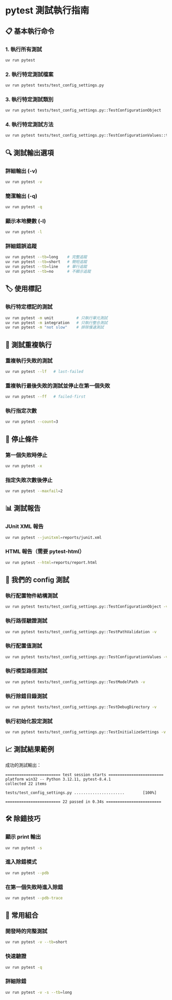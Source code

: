 # pytest 測試執行指南

## 📋 **基本執行命令**

### 1. 執行所有測試
```bash
uv run pytest
```

### 2. 執行特定測試檔案
```bash
uv run pytest tests/test_config_settings.py
```

### 3. 執行特定測試類別
```bash
uv run pytest tests/test_config_settings.py::TestConfigurationObject
```

### 4. 執行特定測試方法
```bash
uv run pytest tests/test_config_settings.py::TestConfigurationValues::test_model_values
```

## 🔍 **測試輸出選項**

### 詳細輸出 (-v)
```bash
uv run pytest -v
```

### 簡潔輸出 (-q)
```bash
uv run pytest -q
```

### 顯示本地變數 (-l)
```bash
uv run pytest -l
```

### 詳細錯誤追蹤
```bash
uv run pytest --tb=long    # 完整追蹤
uv run pytest --tb=short   # 簡短追蹤
uv run pytest --tb=line    # 單行追蹤
uv run pytest --tb=no      # 不顯示追蹤
```

## 🏷️ **使用標記**

### 執行特定標記的測試
```bash
uv run pytest -m unit          # 只執行單元測試
uv run pytest -m integration   # 只執行整合測試
uv run pytest -m "not slow"    # 排除慢速測試
```

## 🔄 **測試重複執行**

### 重複執行失敗的測試
```bash
uv run pytest --lf   # last-failed
```

### 重複執行最後失敗的測試並停止在第一個失敗
```bash
uv run pytest --ff   # failed-first
```

### 執行指定次數
```bash
uv run pytest --count=3
```

## 🚫 **停止條件**

### 第一個失敗時停止
```bash
uv run pytest -x
```

### 指定失敗次數後停止
```bash
uv run pytest --maxfail=2
```

## 📊 **測試報告**

### JUnit XML 報告
```bash
uv run pytest --junitxml=reports/junit.xml
```

### HTML 報告（需要 pytest-html）
```bash
uv run pytest --html=reports/report.html
```

## 🧪 **我們的 config 測試**

### 執行配置物件結構測試
```bash
uv run pytest tests/test_config_settings.py::TestConfigurationObject -v
```

### 執行路徑驗證測試
```bash
uv run pytest tests/test_config_settings.py::TestPathValidation -v
```

### 執行配置值測試
```bash
uv run pytest tests/test_config_settings.py::TestConfigurationValues -v
```

### 執行模型路徑測試
```bash
uv run pytest tests/test_config_settings.py::TestModelPath -v
```

### 執行除錯目錄測試
```bash
uv run pytest tests/test_config_settings.py::TestDebugDirectory -v
```

### 執行初始化設定測試
```bash
uv run pytest tests/test_config_settings.py::TestInitializeSettings -v
```

## 📈 **測試結果範例**

成功的測試輸出：
```
======================== test session starts ========================
platform win32 -- Python 3.12.11, pytest-8.4.1
collected 22 items

tests/test_config_settings.py ......................        [100%]

======================== 22 passed in 0.34s ========================
```

## 🛠️ **除錯技巧**

### 顯示 print 輸出
```bash
uv run pytest -s
```

### 進入除錯模式
```bash
uv run pytest --pdb
```

### 在第一個失敗時進入除錯
```bash
uv run pytest --pdb-trace
```

## 📝 **常用組合**

### 開發時的完整測試
```bash
uv run pytest -v --tb=short
```

### 快速驗證
```bash
uv run pytest -q
```

### 詳細除錯
```bash
uv run pytest -v -s --tb=long
```
